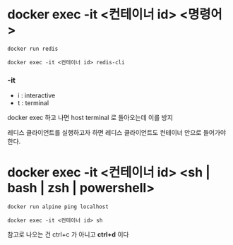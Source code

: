 # docker exec -it <컨테이너 id> <명령어>

```text
docker run redis
```
```text
docker exec -it <컨테이너 id> redis-cli
```
### -it
* i : interactive
* t : terminal

docker exec 하고 나면 host terminal 로 돌아오는데 이를 방지

레디스 클라이언트를 실행하고자 하면
레디스 클라이언트도 컨테이너 안으로 들어가야 한다.

# docker exec -it <컨테이너 id> <sh | bash | zsh | powershell>

```text
docker run alpine ping localhost 
```

```text
docker exec -it <컨테이너 id> sh
```

참고로 나오는 건 ctrl+c 가 아니고 **ctrl+d** 이다 
